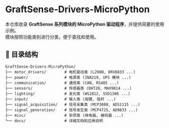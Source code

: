 # GraftSense-Drivers-MicroPython

本仓库收录 **GraftSense 系列模块的 MicroPython 驱动程序**，并提供简要的使用示例。  
模块按照功能类别进行分类，便于查找和使用。

## 📂 目录结构
```
GraftSense-Drivers-MicroPython/
├── motor_drivers/        # 电机驱动类 (L298N, DRV8833 ...)
├── power/                # 电源类 (INA219, UPS 模块 ...)
├── communication/        # 通信类 (CAN, RS485 ...)
├── sensors/              # 传感器类 (DHT20, MAX9814 ...)
├── lighting/             # 发光类 (WS2812, SSD1306 ...)
├── input/                # 输入类 (按键, 摇杆 ...)
├── signal_acquisition/   # 信号采集类 (MCP3008, ADS1115 ...)
├── signal_generation/    # 信号发生类 (MCP4725, AD9833 ...)
├── misc/                 # 杂项类 (继电器, 蜂鸣器 ...)
└── docs/                 # 详细文档和应用说明
```